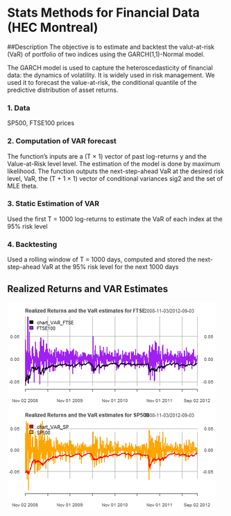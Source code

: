 # Stats Methods for Financial Data (HEC Montreal)
##Description
The objective is to estimate and backtest the valut-at-risk (VaR) of portfolio of two indices using the GARCH(1,1)-Normal model.

The GARCH model is used to capture the heteroscedasticity of financial data: the dynamics of volatility. It
is widely used in risk management. We used it to forecast the value-at-risk, the conditional quantile of the predictive distribution of asset returns.

### 1. Data
SP500, FTSE100 prices

### 2. Computation of VAR forecast
The function’s inputs are a (T × 1) vector of past log-returns y and the Value-at-Risk level level. The estimation of the model is done by maximum likelihood.
The function outputs the next-step-ahead VaR at the desired risk level, VaR, the (T + 1 × 1) vector of conditional variances sig2 and the set of MLE theta.

### 3. Static Estimation of VAR
Used the first T = 1000 log-returns to estimate the VaR of each index at the 95% risk level

### 4. Backtesting
Used a rolling window of T = 1000 days, computed and stored the next-step-ahead VaR at the 95% risk level for the next 1000 days

## Realized Returns and VAR Estimates
![](/img/VAR_plot.png)
